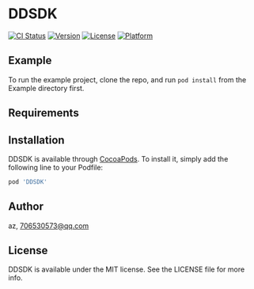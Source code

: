 # DDSDK

[![CI Status](https://img.shields.io/travis/az/DDSDK.svg?style=flat)](https://travis-ci.org/az/DDSDK)
[![Version](https://img.shields.io/cocoapods/v/DDSDK.svg?style=flat)](https://cocoapods.org/pods/DDSDK)
[![License](https://img.shields.io/cocoapods/l/DDSDK.svg?style=flat)](https://cocoapods.org/pods/DDSDK)
[![Platform](https://img.shields.io/cocoapods/p/DDSDK.svg?style=flat)](https://cocoapods.org/pods/DDSDK)

## Example

To run the example project, clone the repo, and run `pod install` from the Example directory first.

## Requirements

## Installation

DDSDK is available through [CocoaPods](https://cocoapods.org). To install
it, simply add the following line to your Podfile:

```ruby
pod 'DDSDK'
```

## Author

az, 706530573@qq.com

## License

DDSDK is available under the MIT license. See the LICENSE file for more info.

